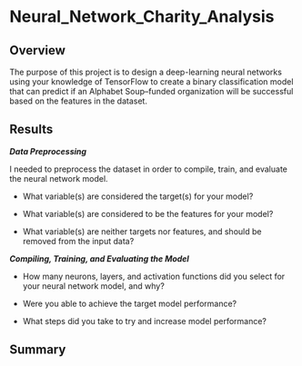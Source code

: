 # Neural_Network_Charity_Analysis

## Overview
The purpose of this project is to design a deep-learning neural networks using your knowledge of TensorFlow to create a binary classification model that can predict if an Alphabet Soup–funded organization will be successful based on the features in the dataset.  

## Results

***Data Preprocessing***

I needed to preprocess the dataset in order to compile, train, and evaluate the neural network model.

- What variable(s) are considered the target(s) for your model?

- What variable(s) are considered to be the features for your model?

- What variable(s) are neither targets nor features, and should be removed from the input data?

***Compiling, Training, and Evaluating the Model***

- How many neurons, layers, and activation functions did you select for your neural network model, and why?

- Were you able to achieve the target model performance?

- What steps did you take to try and increase model performance?

## Summary
